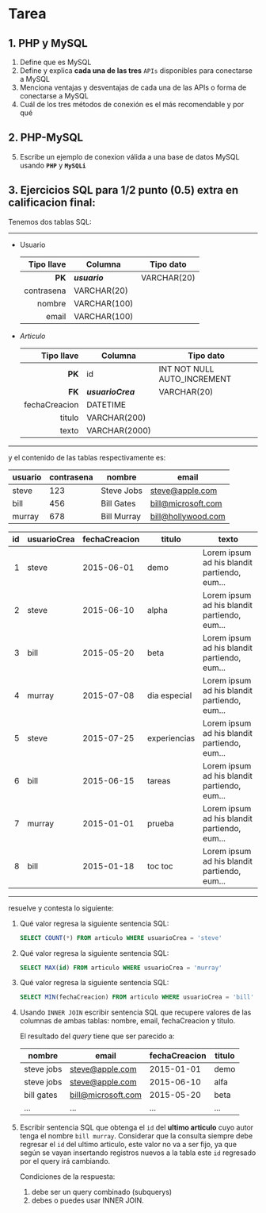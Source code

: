 # Tarea

## 1. PHP y MySQL

1. Define que es MySQL
1. Define y explica **cada una de las tres** `APIs` disponibles para conectarse a MySQL
1. Menciona ventajas y desventajas de cada una de las APIs o forma de conectarse a MySQL
1. Cuál de los tres métodos de conexión es el más recomendable y por qué

## 2. PHP-MySQL
5. Escribe un ejemplo de conexion válida a una base de datos MySQL usando **`PHP`** y **`MySQLi`**

## 3. Ejercicios SQL para 1/2 punto (0.5) extra en calificacion final:

Tenemos dos tablas SQL:

---

* Usuario

  Tipo llave | Columna | Tipo dato
  -----------:|---------|----------
  **PK** | ***usuario*** | VARCHAR(20)
    | contrasena | VARCHAR(20)
    | nombre | VARCHAR(100)
    | email | VARCHAR(100)

* *Articulo*

  Tipo llave | Columna | Tipo dato
  -----------:|---------|----------
  **PK** |id | INT NOT NULL AUTO_INCREMENT
  **FK** |***usuarioCrea*** | VARCHAR(20)
    | fechaCreacion | DATETIME
    | titulo | VARCHAR(200)
    | texto | VARCHAR(2000)
 
---

y el contenido de las tablas respectivamente es:

usuario | contrasena | nombre | email
---|---|---|---
steve|123|Steve Jobs|steve@apple.com
bill|456|Bill Gates|bill@microsoft.com
murray|678|Bill Murray|bill@hollywood.com

id | usuarioCrea | fechaCreacion | titulo | texto
---:|---|---|---|---
1 | steve | 2015-06-01 | demo |Lorem ipsum ad his blandit partiendo, eum...
2 | steve |2015-06-10 | alpha |Lorem ipsum ad his blandit partiendo, eum...
3 | bill |2015-05-20 | beta|Lorem ipsum ad his blandit partiendo, eum...
4 | murray | 2015-07-08| dia especial|Lorem ipsum ad his blandit partiendo, eum...
5 | steve | 2015-07-25| experiencias|Lorem ipsum ad his blandit partiendo, eum...
6 | bill | 2015-06-15 | tareas|Lorem ipsum ad his blandit partiendo, eum...
7 | murray | 2015-01-01| prueba|Lorem ipsum ad his blandit partiendo, eum...
8 | bill | 2015-01-18 | toc toc|Lorem ipsum ad his blandit partiendo, eum...

---

resuelve y contesta lo siguiente:

1. Qué valor regresa la siguiente sentencia SQL:
    ```sql
    SELECT COUNT(*) FROM articulo WHERE usuarioCrea = 'steve'
    ```
    
1. Qué valor regresa la siguiente sentencia SQL:
    ```sql
    SELECT MAX(id) FROM articulo WHERE usuarioCrea = 'murray'
    ```
    
1. Qué valor regresa la siguiente sentencia SQL:
    ```sql
    SELECT MIN(fechaCreacion) FROM articulo WHERE usuarioCrea = 'bill'
    ```

1. Usando `INNER JOIN` escribir sentencia SQL que recupere valores de las columnas
   de ambas tablas: nombre, email, fechaCreacion y titulo.
   
   El resultado del *query* tiene que ser parecido a:
  
   nombre | email | fechaCreacion | titulo
   -------|-------|---------------|-------
   steve jobs |steve@apple.com    |2015-01-01 |demo
   steve jobs |steve@apple.com    |2015-06-10 |alfa
   bill gates |bill@microsoft.com |2015-05-20 |beta
   ...|...|...|...
   
1. Escribir sentencia SQL que obtenga el `id` del **ultimo articulo** cuyo autor tenga el nombre `bill murray`.
Considerar que la consulta siempre debe regresar el `id` del ultimo articulo, este valor no va a ser fijo,
ya que según se vayan insertando registros nuevos a la tabla este `id` regresado por el query irá cambiando.
   
   Condiciones de la respuesta:
   1. debe ser un query combinado (subquerys)
   1. debes o puedes usar INNER JOIN. 
